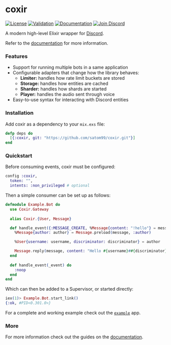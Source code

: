 # coxir

[![License](https://img.shields.io/github/license/satom99/coxir.svg)](https://github.com/satom99/coxir/blob/main/LICENSE)
[![Validation](https://github.com/satom99/coxir/actions/workflows/validation.yml/badge.svg)](https://github.com/satom99/coxir/actions/workflows/validation.yml)
[![Documentation](https://github.com/satom99/coxir/actions/workflows/documentation.yml/badge.svg)](https://github.com/satom99/coxir/actions/workflows/documentation.yml)
[![Join Discord](https://img.shields.io/badge/Discord-join-7289DA.svg)](https://discord.gg/6JrqNEX)

A modern high-level Elixir wrapper for [Discord](https://discord.com).

Refer to the [documentation](https://satom.me/coxir) for more information.

### Features

- Support for running multiple bots in a same application
- Configurable adapters that change how the library behaves:
  - **Limiter:** handles how rate limit buckets are stored
  - **Storage:** handles how entities are cached
  - **Sharder:** handles how shards are started
  - **Player:** handles the audio sent through voice
- Easy-to-use syntax for interacting with Discord entities

### Installation

Add coxir as a dependency to your `mix.exs` file:

```elixir
defp deps do
  [{:coxir, git: "https://github.com/satom99/coxir.git"}]
end
```

### Quickstart

Before consuming events, coxir must be configured:

```elixir
config :coxir,
  token: "",
  intents: :non_privileged # optional
```

Then a simple consumer can be set up as follows:

```elixir
defmodule Example.Bot do
  use Coxir.Gateway
  
  alias Coxir.{User, Message}

  def handle_event({:MESSAGE_CREATE, %Message{content: "!hello"} = message}) do
    %Message{author: author} = Message.preload(message, :author)

    %User{username: username, discriminator: discriminator} = author

    Message.reply(message, content: "Hello #{username}##{discriminator}!")
  end
  
  def handle_event(_event) do
    :noop
  end
end
```

Which can then be added to a Supervisor, or started directly:

```elixir
iex(1)> Example.Bot.start_link()
{:ok, #PID<0.301.0>}
```

For a complete and working example check out the [`example`](https://github.com/satom99/coxir/tree/main/example) app.

### More

For more information check out the guides on the [documentation](https://satom.me/coxir).
